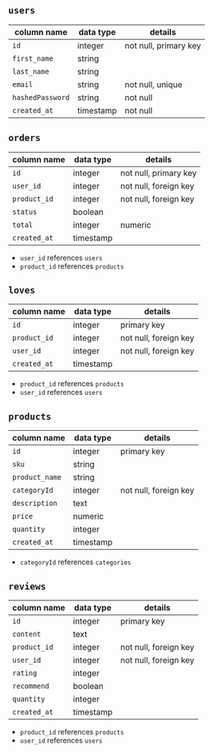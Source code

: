 ## `users`
| column name      | data type     | details              |
| -------------    | ------------- | -------------------- |
| `id`             | integer       | not null, primary key|
| `first_name`     | string        |                      |
| `last_name`      | string        |                      |
| `email`          | string        | not null, unique     |
| `hashedPassword` | string        | not null             |
| `created_at`     | timestamp     | not null             |



## `orders`
| column name   | data type     | details                 |
| ------------- | ------------- | ----------------------- |
| `id`          | integer       | not null, primary key   |
| `user_id`     | integer       | not null, foreign key   |
| `product_id`  | integer       | not null, foreign key   |                  |
| `status`      | boolean       |                         |
| `total`       | integer       | numeric                 |
| `created_at`  | timestamp     |                         |

* `user_id` references `users`
* `product_id` references `products`


## `loves`
| column name   | data type     | details               |
| ------------- | ------------- | ----------------------|
| `id`          | integer       | primary key           |
| `product_id`  | integer       | not null, foreign key |
| `user_id`     | integer       | not null, foreign key |
| `created_at`  | timestamp     |                       |

* `product_id` references `products`
* `user_id` references `users`

## `products`
| column name   | data type     | details               |
| ------------- | ------------- | ----------------------|
| `id`          | integer       | primary key           |
| `sku`         | string        |                       |
| `product_name`| string        |                       |
| `categoryId`  | integer       | not null, foreign key |
| `description` | text          |                       |
| `price`       | numeric       |                       |
| `quantity`    | integer       |                       |
| `created_at`  | timestamp     |                       |


* `categoryId` references `categories`

## `reviews`
| column name   | data type     | details               |
| ------------- | ------------- | ----------------------|
| `id`          | integer       | primary key           |
| `content`     | text          |                       |
| `product_id`  | integer       | not null, foreign key |
| `user_id`     | integer       | not null, foreign key |
| `rating`      | integer       |                       |
| `recommend`   | boolean       |                       |
| `quantity`    | integer       |                       |
| `created_at`  | timestamp     |                       |


* `product_id` references `products`
* `user_id` references `users`
